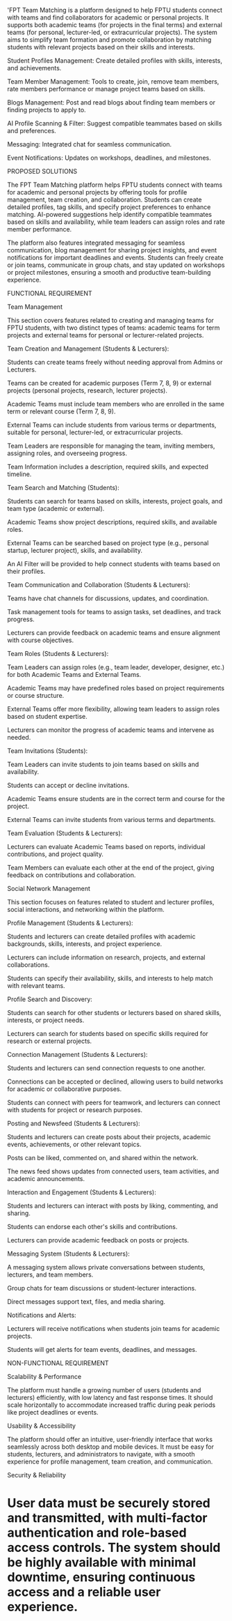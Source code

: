 'FPT Team Matching is a platform designed to help FPTU students connect with teams and find collaborators for academic or personal projects. It supports both academic teams (for projects in the final terms) and external teams (for personal, lecturer-led, or extracurricular projects). The system aims to simplify team formation and promote collaboration by matching students with relevant projects based on their skills and interests.

Student Profiles Management: Create detailed profiles with skills, interests, and achievements.

Team Member Management: Tools to create, join, remove team members, rate members performance or manage project teams based on skills.

Blogs Management: Post and read blogs about finding team members or finding projects to apply to.

AI Profile Scanning & Filter: Suggest compatible teammates based on skills and preferences.

Messaging: Integrated chat for seamless communication.

Event Notifications: Updates on workshops, deadlines, and milestones.

PROPOSED SOLUTIONS

The FPT Team Matching platform helps FPTU students connect with teams for academic and personal projects by offering tools for profile management, team creation, and collaboration. Students can create detailed profiles, tag skills, and specify project preferences to enhance matching. AI-powered suggestions help identify compatible teammates based on skills and availability, while team leaders can assign roles and rate member performance.

The platform also features integrated messaging for seamless communication, blog management for sharing project insights, and event notifications for important deadlines and events. Students can freely create or join teams, communicate in group chats, and stay updated on workshops or project milestones, ensuring a smooth and productive team-building experience.

FUNCTIONAL REQUIREMENT

Team Management

This section covers features related to creating and managing teams for FPTU students, with two distinct types of teams: academic teams for term projects and external teams for personal or lecturer-related projects.

Team Creation and Management (Students & Lecturers):

Students can create teams freely without needing approval from Admins or Lecturers.

Teams can be created for academic purposes (Term 7, 8, 9) or external projects (personal projects, research, lecturer projects).

Academic Teams must include team members who are enrolled in the same term or relevant course (Term 7, 8, 9).

External Teams can include students from various terms or departments, suitable for personal, lecturer-led, or extracurricular projects.

Team Leaders are responsible for managing the team, inviting members, assigning roles, and overseeing progress.

Team Information includes a description, required skills, and expected timeline.

Team Search and Matching (Students):

Students can search for teams based on skills, interests, project goals, and team type (academic or external).

Academic Teams show project descriptions, required skills, and available roles.

External Teams can be searched based on project type (e.g., personal startup, lecturer project), skills, and availability.

An AI Filter will be provided to help connect students with teams based on their profiles.

Team Communication and Collaboration (Students & Lecturers):

Teams have chat channels for discussions, updates, and coordination.

Task management tools for teams to assign tasks, set deadlines, and track progress.

Lecturers can provide feedback on academic teams and ensure alignment with course objectives.

Team Roles (Students & Lecturers):

Team Leaders can assign roles (e.g., team leader, developer, designer, etc.) for both Academic Teams and External Teams.

Academic Teams may have predefined roles based on project requirements or course structure.

External Teams offer more flexibility, allowing team leaders to assign roles based on student expertise.

Lecturers can monitor the progress of academic teams and intervene as needed.

Team Invitations (Students):

Team Leaders can invite students to join teams based on skills and availability.

Students can accept or decline invitations.

Academic Teams ensure students are in the correct term and course for the project.

External Teams can invite students from various terms and departments.

Team Evaluation (Students & Lecturers):

Lecturers can evaluate Academic Teams based on reports, individual contributions, and project quality.

Team Members can evaluate each other at the end of the project, giving feedback on contributions and collaboration.

Social Network Management

This section focuses on features related to student and lecturer profiles, social interactions, and networking within the platform.

Profile Management (Students & Lecturers):

Students and lecturers can create detailed profiles with academic backgrounds, skills, interests, and project experience.

Lecturers can include information on research, projects, and external collaborations.

Students can specify their availability, skills, and interests to help match with relevant teams.

Profile Search and Discovery:

Students can search for other students or lecturers based on shared skills, interests, or project needs.

Lecturers can search for students based on specific skills required for research or external projects.

Connection Management (Students & Lecturers):

Students and lecturers can send connection requests to one another.

Connections can be accepted or declined, allowing users to build networks for academic or collaborative purposes.

Students can connect with peers for teamwork, and lecturers can connect with students for project or research purposes.

Posting and Newsfeed (Students & Lecturers):

Students and lecturers can create posts about their projects, academic events, achievements, or other relevant topics.

Posts can be liked, commented on, and shared within the network.

The news feed shows updates from connected users, team activities, and academic announcements.

Interaction and Engagement (Students & Lecturers):

Students and lecturers can interact with posts by liking, commenting, and sharing.

Students can endorse each other's skills and contributions.

Lecturers can provide academic feedback on posts or projects.

Messaging System (Students & Lecturers):

A messaging system allows private conversations between students, lecturers, and team members.

Group chats for team discussions or student-lecturer interactions.

Direct messages support text, files, and media sharing.

Notifications and Alerts:

Lecturers will receive notifications when students join teams for academic projects.

Students will get alerts for team events, deadlines, and messages.

NON-FUNCTIONAL REQUIREMENT

Scalability & Performance

The platform must handle a growing number of users (students and lecturers) efficiently, with low latency and fast response times. It should scale horizontally to accommodate increased traffic during peak periods like project deadlines or events.

Usability & Accessibility

The platform should offer an intuitive, user-friendly interface that works seamlessly across both desktop and mobile devices. It must be easy for students, lecturers, and administrators to navigate, with a smooth experience for profile management, team creation, and communication.

Security & Reliability

# User data must be securely stored and transmitted, with multi-factor authentication and role-based access controls. The system should be highly available with minimal downtime, ensuring continuous access and a reliable user experience.
